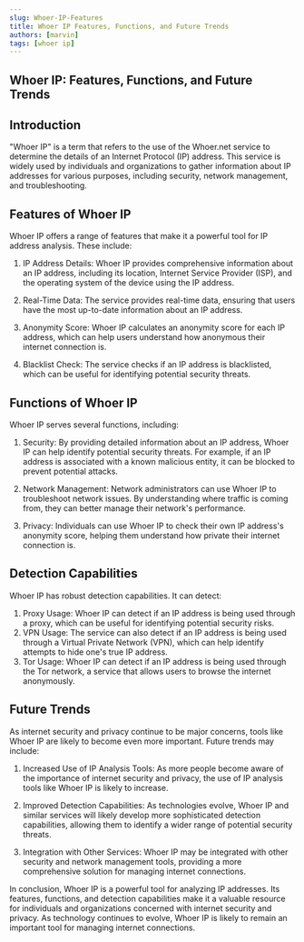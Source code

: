 ```yaml
---
slug: Whoer-IP-Features
title: Whoer IP Features, Functions, and Future Trends
authors: [marvin]
tags: [whoer ip]
---
```


## Whoer IP: Features, Functions, and Future Trends

## Introduction

"Whoer IP" is a term that refers to the use of the Whoer.net service to determine the details of an Internet Protocol (IP) address. This service is widely used by individuals and organizations to gather information about IP addresses for various purposes, including security, network management, and troubleshooting.

## Features of Whoer IP

Whoer IP offers a range of features that make it a powerful tool for IP address analysis. These include:

1. IP Address Details: Whoer IP provides comprehensive information about an IP address, including its location, Internet Service Provider (ISP), and the operating system of the device using the IP address.

2. Real-Time Data: The service provides real-time data, ensuring that users have the most up-to-date information about an IP address.

3. Anonymity Score: Whoer IP calculates an anonymity score for each IP address, which can help users understand how anonymous their internet connection is.

4. Blacklist Check: The service checks if an IP address is blacklisted, which can be useful for identifying potential security threats.

## Functions of Whoer IP

Whoer IP serves several functions, including:

1. Security: By providing detailed information about an IP address, Whoer IP can help identify potential security threats. For example, if an IP address is associated with a known malicious entity, it can be blocked to prevent potential attacks.

2. Network Management: Network administrators can use Whoer IP to troubleshoot network issues. By understanding where traffic is coming from, they can better manage their network's performance.

3. Privacy: Individuals can use Whoer IP to check their own IP address's anonymity score, helping them understand how private their internet connection is.

## Detection Capabilities

Whoer IP has robust detection capabilities. It can detect:

1. Proxy Usage: Whoer IP can detect if an IP address is being used through a proxy, which can be useful for identifying potential security risks.
2. VPN Usage: The service can also detect if an IP address is being used through a Virtual Private Network (VPN), which can help identify attempts to hide one's true IP address.
3. Tor Usage: Whoer IP can detect if an IP address is being used through the Tor network, a service that allows users to browse the internet anonymously.

## Future Trends

As internet security and privacy continue to be major concerns, tools like Whoer IP are likely to become even more important. Future trends may include:

1. Increased Use of IP Analysis Tools: As more people become aware of the importance of internet security and privacy, the use of IP analysis tools like Whoer IP is likely to increase.

2. Improved Detection Capabilities: As technologies evolve, Whoer IP and similar services will likely develop more sophisticated detection capabilities, allowing them to identify a wider range of potential security threats.

3. Integration with Other Services: Whoer IP may be integrated with other security and network management tools, providing a more comprehensive solution for managing internet connections.

In conclusion, Whoer IP is a powerful tool for analyzing IP addresses. Its features, functions, and detection capabilities make it a valuable resource for individuals and organizations concerned with internet security and privacy. As technology continues to evolve, Whoer IP is likely to remain an important tool for managing internet connections.